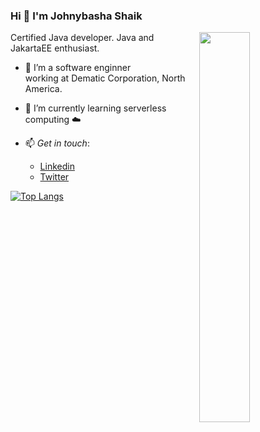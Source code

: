 ### Hi 👋 I'm Johnybasha Shaik
<img width="40%" align="right" src="https://github-readme-stats.vercel.app/api/?username=JohnyzHub&theme=radical&show_icons=true&title_color=dark"/>
Certified Java developer. Java and JakartaEE enthusiast.

- 🔭 I’m a software enginner 
<br>working at Dematic Corporation, North America.
- 🌱 I’m currently learning serverless computing :cloud:
- 📫 *Get in touch*:

     * [Linkedin](https://www.linkedin.com/in/johnyshaik/)
     * [Twitter](https://twitter.com/johnyfam)
     


[![Top Langs](https://github-readme-stats.vercel.app/api/top-langs/?username=JohnyzHub&layout=compact)](https://github.com/JohnyzHub/github-readme-stats)
     
<!--
**JohnyzHub/JohnyzHub** is a ✨ _special_ ✨ repository because its `README.md` (this file) appears on your GitHub profile.

Here are some ideas to get you started:

- 🔭 I’m currently working on ...
- 🌱 I’m currently learning ...
- 👯 I’m looking to collaborate on ...
- 🤔 I’m looking for help with ...
- 💬 Ask me about ...
- 📫 How to reach me: ...
- 😄 Pronouns: ...
- ⚡ Fun fact: ...
-->
